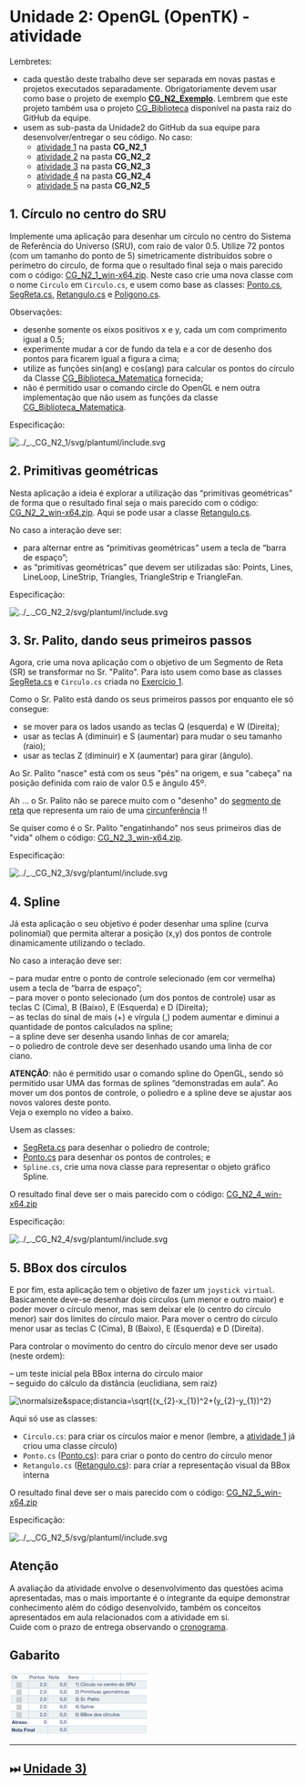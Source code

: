 [CG_Biblioteca]:            ../../CG_Biblioteca/              "CG_Biblioteca"  
[CG_Biblioteca_Matematica]: ../../CG_Biblioteca/Matematica.cs "CG_Biblioteca_Matematica"  
[CG_N2_Exemplo]:            ../CG_N2_Exemplo/              "CG_N2_Exemplo"  

# Unidade 2: OpenGL (OpenTK) - atividade  

Lembretes:

- cada questão deste trabalho deve ser separada em novas pastas e projetos executados separadamente. Obrigatoriamente devem usar como base o projeto de exemplo **[CG_N2_Exemplo]**. Lembrem que este projeto também usa o projeto [CG_Biblioteca] disponível na pasta raiz do GitHub da equipe.
- usem as sub-pasta da Unidade2 do GitHub da sua equipe para desenvolver/entregar o seu código. No caso:
  - [atividade 1](#1-círculo-no-centro-do-sru) na pasta **CG_N2_1**  
  - [atividade 2](#2-primitivas-geométricas) na pasta **CG_N2_2**  
  - [atividade 3](#3-sr-palito-dando-seus-primeiros-passos) na pasta **CG_N2_3**  
  - [atividade 4](#4-spline) na pasta **CG_N2_4**  
  - [atividade 5](#5-bbox-dos-círculos) na pasta **CG_N2_5**  

## 1. Círculo no centro do SRU  

Implemente uma aplicação para desenhar um círculo no centro do Sistema de Referência do Universo (SRU), com raio de valor 0.5. Utilize 72 pontos (com um tamanho do ponto de 5) simetricamente distribuídos sobre o perímetro do círculo, de forma que o resultado final seja o mais parecido com o código: [CG_N2_1_win-x64.zip](./CG_N2_1_win-x64.zip "CG_N2_1_win-x64.zip"). Neste caso crie uma nova classe com o nome ```Circulo``` em ```Circulo.cs```, e usem como base as classes: [Ponto.cs](../CG_N2_Exemplo/Ponto.cs), [SegReta.cs](../CG_N2_Exemplo/SegReta.cs), [Retangulo.cs](../CG_N2_Exemplo/Retangulo.cs) e [Poligono.cs](../CG_N2_Exemplo/Poligono.cs).  

Observações:  

- desenhe somente os eixos positivos x e y, cada um com comprimento igual a 0.5;  
- experimente mudar a cor de fundo da tela e a cor de desenho dos pontos para ficarem igual a figura a cima;  
- utilize as funções sin(ang) e cos(ang) para calcular os pontos do círculo da Classe [CG_Biblioteca_Matematica] fornecida;  
- não é permitido usar o comando circle do OpenGL e nem outra implementação que não usem as funções da classe [CG_Biblioteca_Matematica].  

Especificação:  

![../_._CG_N2_1/svg/plantuml/include.svg](../_._CG_N2_1/svg/plantuml/include.svg)  

## 2. Primitivas geométricas  

Nesta aplicação a ideia é explorar a utilização das “primitivas geométricas” de forma que o resultado final seja o mais parecido com o código: [CG_N2_2_win-x64.zip](./CG_N2_2_win-x64.zip "CG_N2_2_win-x64.zip"). Aqui se pode usar a classe [Retangulo.cs](../CG_N2_Exemplo/Retangulo.cs).  

No caso a interação deve ser:  

- para alternar entre as “primitivas geométricas” usem a tecla de “barra de espaço”;  
- as “primitivas geométricas” que devem ser utilizadas são: Points, Lines, LineLoop, LineStrip, Triangles, TriangleStrip e TriangleFan.  

Especificação:  

![../_._CG_N2_2/svg/plantuml/include.svg](../_._CG_N2_2/svg/plantuml/include.svg)  

## 3. Sr. Palito, dando seus primeiros passos  

Agora, crie uma nova aplicação com o objetivo de um Segmento de Reta (SR) se transformar no Sr. "Palito". Para isto usem como base as classes [SegReta.cs](../CG_N2_Exemplo/SegReta.cs "SegReta.cs") e ```Circulo.cs``` criada no [Exercício 1](#1-círculo-no-centro-do-sru "Exercício 1").

Como o Sr. Palito está dando os seus primeiros passos por enquanto ele só consegue:  

- se mover para os lados usando as teclas Q (esquerda) e W (Direita);
- usar as teclas A (diminuir) e S (aumentar) para mudar o seu tamanho (raio);  
- usar as teclas Z (diminuir) e X (aumentar) para girar (ângulo).  

Ao Sr. Palito "nasce" está com os seus "pés" na origem, e sua "cabeça" na posição definida com raio de valor 0.5 e ângulo 45º.  

Ah ... o Sr. Palito não se parece muito com o "desenho" do [segmento de reta](../CG_N2_Exemplo/SegReta.cs) que representa um raio de uma [circunferência](#1-círculo-no-centro-do-sru) !!  

Se quiser como é o Sr. Palito "engatinhando" nos seus primeiros dias de "vida" olhem o código: [CG_N2_3_win-x64.zip](./CG_N2_3_win-x64.zip "CG_N2_3_win-x64.zip").

Especificação:  

![../_._CG_N2_3/svg/plantuml/include.svg](../_._CG_N2_3/svg/plantuml/include.svg)  

## 4. Spline  

Já esta aplicação o seu objetivo é poder desenhar uma spline (curva polinomial) que permita alterar a posição (x,y) dos pontos de controle dinamicamente utilizando o teclado.  

No caso a interação deve ser:  

– para mudar entre o ponto de controle selecionado (em cor vermelha) usem a tecla de “barra de espaço”;  
– para mover o ponto selecionado (um dos pontos de controle) usar as teclas C (Cima), B (Baixo), E (Esquerda) e D (Direita);  
– as teclas do sinal de mais (+) e vírgula (,) podem aumentar e diminui a quantidade de pontos calculados na spline;  
– a spline deve ser desenha usando linhas de cor amarela;  
– o poliedro de controle deve ser desenhado usando uma linha de cor ciano.  
<!-- – ao pressionar a tecla R os pontos de controle devem voltar aos valores iniciais;   -->

**ATENÇÃO**: não é permitido usar o comando spline do OpenGL, sendo só permitido usar UMA das formas de splines “demonstradas em aula”. Ao mover um dos pontos de controle, o poliedro e a spline deve se ajustar aos novos valores deste ponto.  
Veja o exemplo no vídeo a baixo.  

Usem as classes:

- [SegReta.cs](../CG_N2_Exemplo/SegReta.cs "SegReta.cs") para desenhar o poliedro de controle;  
- [Ponto.cs](../CG_N2_Exemplo/Ponto.cs "Ponto.cs") para desenhar os pontos de controles; e  
- ```Spline.cs```, crie uma nova classe para representar o objeto gráfico Spline.  

O resultado final deve ser o mais parecido com o código: [CG_N2_4_win-x64.zip](./CG_N2_4_win-x64.zip "CG_N2_4_win-x64.zip")  

Especificação:  

![../_._CG_N2_4/svg/plantuml/include.svg](../_._CG_N2_4/svg/plantuml/include.svg)  

## 5. BBox dos círculos

E por fim, esta aplicação tem o objetivo de fazer um ```joystick virtual```. Basicamente deve-se desenhar dois círculos (um menor e outro maior) e poder mover o círculo menor, mas sem deixar ele (o centro do círculo menor) sair dos limites do círculo maior. Para mover o centro do círculo menor usar as teclas C (Cima), B (Baixo), E (Esquerda) e D (Direita).  

Para controlar o movimento do centro do círculo menor deve ser usado (neste ordem):  

– um teste inicial pela BBox interna do círculo maior  
– seguido do cálculo da distância (euclidiana, sem raiz)  

  ![\normalsize&space;distancia=\sqrt{(x_{2}-x_{1})^2+(y_{2}-y_{1})^2}](https://latex.codecogs.com/svg.latex?\normalsize&space;distancia=\sqrt{(x_{2}-x_{1})^2+(y_{2}-y_{1})^2})  

Aqui só use as classes:

- ```Circulo.cs```: para criar os círculos maior e menor (lembre, a [atividade 1](#1-círculo-no-centro-do-sru) já criou uma classe círculo)  
- ```Ponto.cs``` ([Ponto.cs](../CG_N2_Exemplo/Ponto.cs)): para criar o ponto do centro do círculo menor  
- ```Retangulo.cs``` ([Retangulo.cs](../CG_N2_Exemplo/Retangulo.cs)): para criar a representação visual da BBox interna  

O resultado final deve ser o mais parecido com o código: [CG_N2_5_win-x64.zip](./CG_N2_5_win-x64.zip "CG_N2_5_win-x64.zip")  

Especificação:  

![../_._CG_N2_5/svg/plantuml/include.svg](../_._CG_N2_5/svg/plantuml/include.svg)  

## Atenção

A avaliação da atividade envolve o desenvolvimento das questões acima apresentadas, mas o mais importante é o integrante da equipe demonstrar conhecimento além do código desenvolvido, também os conceitos apresentados em aula relacionados com a atividade em si.  
Cuide com o prazo de entrega observando o [cronograma](../../cronograma.md).

## Gabarito

![Gabarito](atividade2Gabarito.png "Gabarito")  

----------

## ⏭ [Unidade 3)](../Unidade3/README.md "Unidade 3")  
